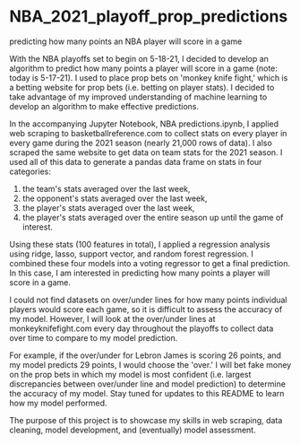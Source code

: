 # NBA_2021_playoff_prop_predictions
predicting how many points an NBA player will score in a game

With the NBA playoffs set to begin on 5-18-21, I decided to develop an algorithm to predict how many points a player will score in a game (note: today is 5-17-21).  I used to place prop bets on 'monkey knife fight,' which is a betting website for prop bets (i.e. betting on player stats).  I decided to take advantage of my improved understanding of machine learning to develop an algorithm to make effective predictions.

In the accompanying Jupyter Notebook, NBA predictions.ipynb, I applied web scraping to basketballreference.com to collect stats on every player in every game during the 2021 season (nearly 21,000 rows of data).  I also scraped the same website to get data on team stats for the 2021 season.  I used all of this data to generate a pandas data frame on stats in four categories:
1) the team's stats averaged over the last week,
2) the opponent's stats averaged over the last week,
3) the player's stats averaged over the last week,
4) the player's stats averaged over the entire season up until the game of interest.

Using these stats (100 features in total), I applied a regression analysis using ridge, lasso, support vector, and random forest regression.  I combined these four models into a voting regressor to get a final prediction.  In this case, I am interested in predicting how many points a player will score in a game.

I could not find datasets on over/under lines for how many points individual players would score each game, so it is difficult to assess the accuracy of my model.  However, I will look at the over/under lines at monkeyknifefight.com every day throughout the playoffs to collect data over time to compare to my model prediction.

For example, if the over/under for Lebron James is scoring 26 points, and my model predicts 29 points, I would choose the 'over.'  I will bet fake money on the prop bets in which my model is most confident (i.e. largest discrepancies between over/under line and model prediction) to determine the accuracy of my model.  Stay tuned for updates to this README to learn how my model performed.

The purpose of this project is to showcase my skills in web scraping, data cleaning, model development, and (eventually) model assessment.
